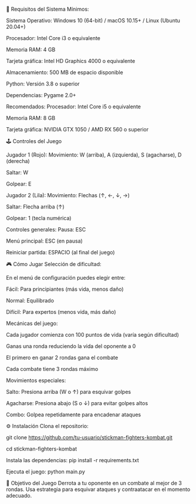 📌 Requisitos del Sistema Mínimos:

Sistema Operativo: Windows 10 (64-bit) / macOS 10.15+ / Linux (Ubuntu 20.04+)

Procesador: Intel Core i3 o equivalente

Memoria RAM: 4 GB

Tarjeta gráfica: Intel HD Graphics 4000 o equivalente

Almacenamiento: 500 MB de espacio disponible

Python: Versión 3.8 o superior

Dependencias: Pygame 2.0+

Recomendados:
Procesador: Intel Core i5 o equivalente

Memoria RAM: 8 GB

Tarjeta gráfica: NVIDIA GTX 1050 / AMD RX 560 o superior

🕹️ Controles del Juego

Jugador 1 (Rojo):
Movimiento: W (arriba), A (izquierda), S (agacharse), D (derecha)

Saltar: W

Golpear: E

Jugador 2 (Lila):
Movimiento: Flechas (↑, ←, ↓, →)

Saltar: Flecha arriba (↑)

Golpear: 1 (tecla numérica)

Controles generales:
Pausa: ESC

Menú principal: ESC (en pausa)

Reiniciar partida: ESPACIO (al final del juego)

🎮 Cómo Jugar
Selección de dificultad:

En el menú de configuración puedes elegir entre:

Fácil: Para principiantes (más vida, menos daño)

Normal: Equilibrado

Difícil: Para expertos (menos vida, más daño)

Mecánicas del juego:

Cada jugador comienza con 100 puntos de vida (varía según dificultad)

Ganas una ronda reduciendo la vida del oponente a 0

El primero en ganar 2 rondas gana el combate

Cada combate tiene 3 rondas máximo

Movimientos especiales:

Salto: Presiona arriba (W o ↑) para esquivar golpes

Agacharse: Presiona abajo (S o ↓) para evitar golpes altos

Combo: Golpea repetidamente para encadenar ataques

⚙️ Instalación
Clona el repositorio:

git clone https://github.com/tu-usuario/stickman-fighters-kombat.git

cd stickman-fighters-kombat

Instala las dependencias:
pip install -r requirements.txt

Ejecuta el juego:
python main.py

🎯 Objetivo del Juego
Derrota a tu oponente en un combate al mejor de 3 rondas. Usa estrategia para esquivar ataques y contraatacar en el momento adecuado.
